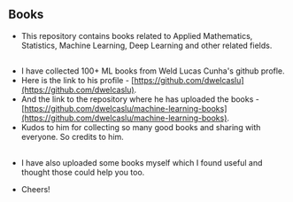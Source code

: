 ## Books

- This repository contains books related to Applied Mathematics, Statistics, Machine Learning, Deep Learning and other related fields.

##
##
- I have collected 100+ ML books from Weld Lucas Cunha's github profle.
- Here is the link to his profile - [https://github.com/dwelcaslu](https://github.com/dwelcaslu).
- And the link to the repository where he has uploaded the books - [https://github.com/dwelcaslu/machine-learning-books](https://github.com/dwelcaslu/machine-learning-books).
- Kudos to him for collecting so many good books and sharing with everyone. So credits to him.

##
##
- I have also uploaded some books myself which I found useful and thought those could help you too.

- Cheers!

